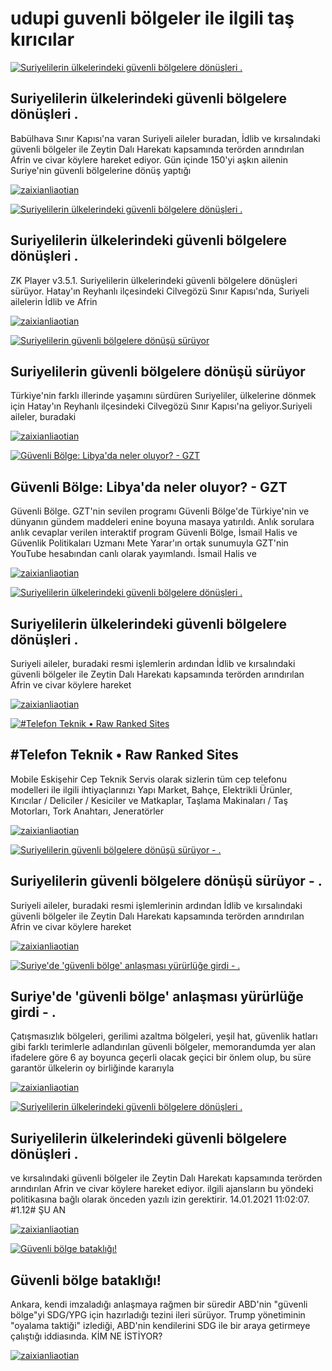 # udupi guvenli bölgeler ile ilgili taş kırıcılar
<a href="https://mnn.zoosnet.net/LR/Chatpre.aspx?id=MNN94995150&p=https://topgrinding.com/" target="_blank">![Suriyelilerin ülkelerindeki güvenli bölgelere dönüşleri .](https://github.com/technlg/images/blob/main/20.jpg)</a>
## Suriyelilerin ülkelerindeki güvenli bölgelere dönüşleri .
Babülhava Sınır Kapısı'na varan Suriyeli aileler buradan, İdlib ve kırsalındaki güvenli bölgeler ile Zeytin Dalı Harekatı kapsamında terörden arındırılan Afrin ve civar köylere hareket ediyor. Gün içinde 150'yi aşkın ailenin Suriye'nin güvenli bölgelerine dönüş yaptığı
<a href="https://mnn.zoosnet.net/LR/Chatpre.aspx?id=MNN94995150&p=https://topgrinding.com/" target="_blank"><img src="https://github.com/technlg/images/raw/main/chat11.jpg" alt="zaixianliaotian"/></a><a href="//whatsapp.shibangsoft.com/WhatsApp.php" ><img src="https://github.com/technlg/images/raw/main/chat11.png" alt=""></a>
<a href="https://mnn.zoosnet.net/LR/Chatpre.aspx?id=MNN94995150&p=https://topgrinding.com/" target="_blank">![Suriyelilerin ülkelerindeki güvenli bölgelere dönüşleri .](https://github.com/technlg/images/blob/main/64.jpg)</a>
## Suriyelilerin ülkelerindeki güvenli bölgelere dönüşleri .
ZK Player v3.5.1. Suriyelilerin ülkelerindeki güvenli bölgelere dönüşleri sürüyor. Hatay'ın Reyhanlı ilçesindeki Cilvegözü Sınır Kapısı'nda, Suriyeli ailelerin İdlib ve Afrin 
<a href="https://mnn.zoosnet.net/LR/Chatpre.aspx?id=MNN94995150&p=https://topgrinding.com/" target="_blank"><img src="https://github.com/technlg/images/raw/main/chat11.jpg" alt="zaixianliaotian"/></a><a href="//whatsapp.shibangsoft.com/WhatsApp.php" ><img src="https://github.com/technlg/images/raw/main/chat11.png" alt=""></a>
<a href="https://mnn.zoosnet.net/LR/Chatpre.aspx?id=MNN94995150&p=https://topgrinding.com/" target="_blank">![Suriyelilerin güvenli bölgelere dönüşü sürüyor](https://github.com/technlg/images/blob/main/46.jpg)</a>
## Suriyelilerin güvenli bölgelere dönüşü sürüyor
Türkiye'nin farklı illerinde yaşamını sürdüren Suriyeliler, ülkelerine dönmek için Hatay'ın Reyhanlı ilçesindeki Cilvegözü Sınır Kapısı'na geliyor.Suriyeli aileler, buradaki 
<a href="https://mnn.zoosnet.net/LR/Chatpre.aspx?id=MNN94995150&p=https://topgrinding.com/" target="_blank"><img src="https://github.com/technlg/images/raw/main/chat11.jpg" alt="zaixianliaotian"/></a><a href="//whatsapp.shibangsoft.com/WhatsApp.php" ><img src="https://github.com/technlg/images/raw/main/chat11.png" alt=""></a>
<a href="https://mnn.zoosnet.net/LR/Chatpre.aspx?id=MNN94995150&p=https://topgrinding.com/" target="_blank">![Güvenli Bölge: Libya'da neler oluyor? - GZT](https://github.com/technlg/images/blob/main/28.jpg)</a>
## Güvenli Bölge: Libya'da neler oluyor? - GZT
Güvenli Bölge. GZT'nin sevilen programı Güvenli Bölge'de Türkiye'nin ve dünyanın gündem maddeleri enine boyuna masaya yatırıldı. Anlık sorulara anlık cevaplar verilen interaktif program Güvenli Bölge, İsmail Halis ve Güvenlik Politikaları Uzmanı Mete Yarar'ın ortak sunumuyla GZT'nin YouTube hesabından canlı olarak yayımlandı. İsmail Halis ve 
<a href="https://mnn.zoosnet.net/LR/Chatpre.aspx?id=MNN94995150&p=https://topgrinding.com/" target="_blank"><img src="https://github.com/technlg/images/raw/main/chat11.jpg" alt="zaixianliaotian"/></a><a href="//whatsapp.shibangsoft.com/WhatsApp.php" ><img src="https://github.com/technlg/images/raw/main/chat11.png" alt=""></a>
<a href="https://mnn.zoosnet.net/LR/Chatpre.aspx?id=MNN94995150&p=https://topgrinding.com/" target="_blank">![Suriyelilerin ülkelerindeki güvenli bölgelere dönüşleri .](https://github.com/technlg/images/blob/main/41.jpg)</a>
## Suriyelilerin ülkelerindeki güvenli bölgelere dönüşleri .
Suriyeli aileler, buradaki resmi işlemlerin ardından İdlib ve kırsalındaki güvenli bölgeler ile Zeytin Dalı Harekatı kapsamında terörden arındırılan Afrin ve civar köylere hareket 
<a href="https://mnn.zoosnet.net/LR/Chatpre.aspx?id=MNN94995150&p=https://topgrinding.com/" target="_blank"><img src="https://github.com/technlg/images/raw/main/chat11.jpg" alt="zaixianliaotian"/></a><a href="//whatsapp.shibangsoft.com/WhatsApp.php" ><img src="https://github.com/technlg/images/raw/main/chat11.png" alt=""></a>
<a href="https://mnn.zoosnet.net/LR/Chatpre.aspx?id=MNN94995150&p=https://topgrinding.com/" target="_blank">![#Telefon Teknik • Raw Ranked Sites](https://github.com/technlg/images/blob/main/33.jpg)</a>
## #Telefon Teknik • Raw Ranked Sites
Mobile Eskişehir Cep Teknik Servis olarak sizlerin tüm cep telefonu modelleri ile ilgili ihtiyaçlarınızı  Yapı Market, Bahçe, Elektrikli Ürünler, Kırıcılar / Deliciler / Kesiciler ve Matkaplar, Taşlama Makinaları / Taş Motorları, Tork Anahtarı, Jeneratörler 
<a href="https://mnn.zoosnet.net/LR/Chatpre.aspx?id=MNN94995150&p=https://topgrinding.com/" target="_blank"><img src="https://github.com/technlg/images/raw/main/chat11.jpg" alt="zaixianliaotian"/></a><a href="//whatsapp.shibangsoft.com/WhatsApp.php" ><img src="https://github.com/technlg/images/raw/main/chat11.png" alt=""></a>
<a href="https://mnn.zoosnet.net/LR/Chatpre.aspx?id=MNN94995150&p=https://topgrinding.com/" target="_blank">![Suriyelilerin güvenli bölgelere dönüşü sürüyor - .](https://github.com/technlg/images/blob/main/26.jpg)</a>
## Suriyelilerin güvenli bölgelere dönüşü sürüyor - .
Suriyeli aileler, buradaki resmi işlemlerinin ardından İdlib ve kırsalındaki güvenli bölgeler ile Zeytin Dalı Harekatı kapsamında terörden arındırılan Afrin ve civar köylere hareket 
<a href="https://mnn.zoosnet.net/LR/Chatpre.aspx?id=MNN94995150&p=https://topgrinding.com/" target="_blank"><img src="https://github.com/technlg/images/raw/main/chat11.jpg" alt="zaixianliaotian"/></a><a href="//whatsapp.shibangsoft.com/WhatsApp.php" ><img src="https://github.com/technlg/images/raw/main/chat11.png" alt=""></a>
<a href="https://mnn.zoosnet.net/LR/Chatpre.aspx?id=MNN94995150&p=https://topgrinding.com/" target="_blank">![Suriye'de 'güvenli bölge' anlaşması yürürlüğe girdi - .](https://github.com/technlg/images/blob/main/8.jpg)</a>
## Suriye'de 'güvenli bölge' anlaşması yürürlüğe girdi - .
Çatışmasızlık bölgeleri, gerilimi azaltma bölgeleri, yeşil hat, güvenlik hatları gibi farklı terimlerle adlandırılan güvenli bölgeler, memorandumda yer alan ifadelere göre 6 ay boyunca geçerli olacak geçici bir önlem olup, bu süre garantör ülkelerin oy birliğinde kararıyla
<a href="https://mnn.zoosnet.net/LR/Chatpre.aspx?id=MNN94995150&p=https://topgrinding.com/" target="_blank"><img src="https://github.com/technlg/images/raw/main/chat11.jpg" alt="zaixianliaotian"/></a><a href="//whatsapp.shibangsoft.com/WhatsApp.php" ><img src="https://github.com/technlg/images/raw/main/chat11.png" alt=""></a>
<a href="https://mnn.zoosnet.net/LR/Chatpre.aspx?id=MNN94995150&p=https://topgrinding.com/" target="_blank">![Suriyelilerin ülkelerindeki güvenli bölgelere dönüşleri .](https://github.com/technlg/images/blob/main/1.jpg)</a>
## Suriyelilerin ülkelerindeki güvenli bölgelere dönüşleri .
ve kırsalındaki güvenli bölgeler ile Zeytin Dalı Harekatı kapsamında terörden arındırılan Afrin ve civar köylere hareket ediyor.  ilgili ajansların bu yöndeki politikasına bağlı olarak önceden yazılı izin gerektirir. 14.01.2021 11:02:07. #1.12# ŞU AN 
<a href="https://mnn.zoosnet.net/LR/Chatpre.aspx?id=MNN94995150&p=https://topgrinding.com/" target="_blank"><img src="https://github.com/technlg/images/raw/main/chat11.jpg" alt="zaixianliaotian"/></a><a href="//whatsapp.shibangsoft.com/WhatsApp.php" ><img src="https://github.com/technlg/images/raw/main/chat11.png" alt=""></a>
<a href="https://mnn.zoosnet.net/LR/Chatpre.aspx?id=MNN94995150&p=https://topgrinding.com/" target="_blank">![Güvenli bölge bataklığı!](https://github.com/technlg/images/blob/main/28.jpg)</a>
## Güvenli bölge bataklığı!
Ankara, kendi imzaladığı anlaşmaya rağmen bir süredir ABD'nin "güvenli bölge"yi SDG/YPG için hazırladığı tezini ileri sürüyor. Trump yönetiminin "oyalama taktiği" izlediği, ABD'nin kendilerini SDG ile bir araya getirmeye çalıştığı iddiasında. KİM NE İSTİYOR?
<a href="https://mnn.zoosnet.net/LR/Chatpre.aspx?id=MNN94995150&p=https://topgrinding.com/" target="_blank"><img src="https://github.com/technlg/images/raw/main/chat11.jpg" alt="zaixianliaotian"/></a><a href="//whatsapp.shibangsoft.com/WhatsApp.php" ><img src="https://github.com/technlg/images/raw/main/chat11.png" alt=""></a>
